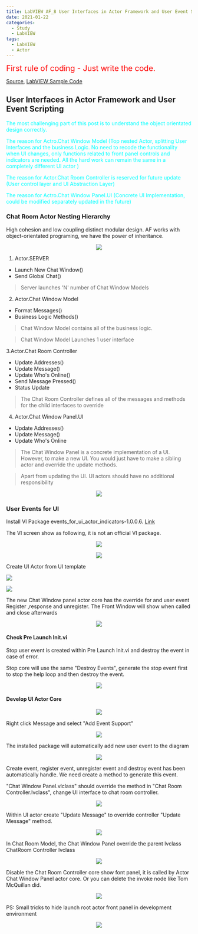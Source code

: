 ```yaml
---
title: LabVIEW AF_8 User Interfaces in Actor Framework and User Event Scripting
date: 2021-01-22
categories:
  - Study
  - LabVIEW
tags:
  - LabVIEW
  - Actor
---
```

<span style="color:red">
<span style="font-size: 150%">
First rule of coding - Just write the code. </span>
</span>

[Source](https://www.youtube.com/watch?v=2k3ZDwJolbA&list=PLmF-6jvwRvVNFzBjzh4bQDjFbv6lShcth), [LabVIEW Sample Code](https://github.com/laserengineer/LabVIEW-Study.git)

## User Interfaces in Actor Framework and User Event Scripting

<span style="color: Cyan">The most challenging part of this post is to understand the object orientated design correctly.</span>

<span style="color: Cyan">The reason for Actro.Chat Window Model (Top nested Actor, splitting User Interfaces and the business Logic. No need to recode the functionality when UI changes, only functions related to front panel controls and indicators are needed. All the hard work can remain the same in a completely different UI actor  ) </span>

<span style="color: Cyan">The reason for Actor.Chat Room Controller is reserved for future update (User control layer and UI Abstraction Layer)</span>

<span style="color: Cyan">The reason for Actro.Chat Window Panel.UI (Concrete UI Implementation, could be modified separately updated in the future)</span>


### Chat Room Actor Nesting Hierarchy

High cohesion and low coupling distinct modular design. AF works with object-orientated programing, we have the power of inheritance.

<p align="center"> <img src="/assets/images/LabVIEW Actor Framework/8/Actor Hierarchy.png"> </p>

1. Actor.SERVER
  * Launch New Chat Window()
  * Send Global Chat()

> Server launches 'N' number of Chat Window Models

2. Actor.Chat Window Model
  * Format Messages()
  * Business Logic Methods()

> Chat Window Model contains all of the business logic.

> Chat Window Model Launches 1 user interface

3.Actor.Chat Room Controller
  * Update Addresses()
  * Update Message()
  * Update Who's Online()
  * Send Message Pressed()
  * Status Update

> The Chat Room Controller defines all of the messages and methods for the child interfaces to override

4. Actor.Chat Window Panel.UI
  * Update Addresses()
  * Update Message()
  * Update Who's Online

> The Chat Window Panel is a concrete implementation of a UI. However, to make a new UI. You would just have to make a sibling actor and override the update methods.

> Apart from updating the UI. UI actors should have no additional responsibility

<p align="center"> <img src="/assets/images/LabVIEW Actor Framework/8/Actor Layers.png"> </p>

### User Events for UI
Install VI Package events_for_ui_actor_indicators-1.0.0.6. [Link](https://forums.ni.com/t5/Actor-Framework-Documents/Events-for-UI-Actor-Indicators/ta-p/3869260?profile.language=en)

The VI screen show as following, it is not an official VI package.

<p align="center"> <img src="/assets/images/LabVIEW Actor Framework/8/Actor Layers.png"> </p>

<p align="center"> <img src="/assets/images/LabVIEW Actor Framework/8/vi package.png"> </p>

Create UI Actor from UI template

<p align="left"> <img src="/assets/images/LabVIEW Actor Framework/8/UI template.png"> </p>

<p align="left"> <img src="/assets/images/LabVIEW Actor Framework/8/Chat Window Panel Actor.png"> </p>

The new Chat Window panel actor core has the override for and user event Register ,response and unregister.
The Front Window will show when called and close afterwards

<p align="center"> <img src="/assets/images/LabVIEW Actor Framework/8/UI Actor Core.png"> </p>

#### Check Pre Launch Init.vi
Stop user event is created within Pre Launch Init.vi and destroy the event in case of error.

Stop core will use the same "Destroy Events", generate the stop event first to stop the help loop and then destroy the event.

<p align="center"> <img src="/assets/images/LabVIEW Actor Framework/8/UI Actor Event Stop.png"> </p>

#### Develop UI Actor Core  

<p align="center"> <img src="/assets/images/LabVIEW Actor Framework/8/UI Design.png"> </p>

Right click Message and select "Add Event Support"
<p align="center"> <img src="/assets/images/LabVIEW Actor Framework/8/Add Event.png"> </p>
The installed package will automatically add new user event to the diagram

<p align="center"> <img src="/assets/images/LabVIEW Actor Framework/8/Auto add user event.png"> </p>

Create event, register event, unregister event and destroy event has been automatically handle. We need create a method to generate this event.

"Chat Window Panel.vlclass" should override the method in "Chat Room Controller.lvclass", change UI interface to chat room controller.

<p align="center"> <img src="/assets/images/LabVIEW Actor Framework/8/Update Inheritance.png"> </p>

Within UI actor create "Update Message" to override controller "Update Message" method.  
<p align="center"> <img src="/assets/images/LabVIEW Actor Framework/8/Override Message Update.png"> </p>


In Chat Room Model, the Chat Window Panel override the parent lvclass ChatRoom Controller lvclass

<p align="center"> <img src="/assets/images/LabVIEW Actor Framework/8/New Nested Actor.png"> </p>

Disable the Chat Room Controller core show font panel, it is called by Actor Chat Window Panel actor core. Or you can delete the invoke node like Tom McQuillan did.

<p align="center"> <img src="/assets/images/LabVIEW Actor Framework/8/Disable Chat Room Controller Call.png"> </p>

PS:
Small tricks to hide launch root actor front panel in development environment
<p align="center"> <img src="/assets/images/LabVIEW Actor Framework/8/Launch Root Actor Trick.png "> </p>
